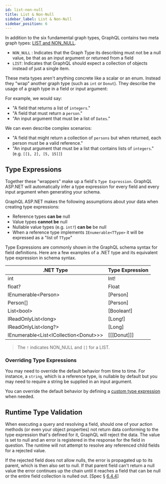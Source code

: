 ```yaml
---
id: list-non-null
title: List & Non-Null
sidebar_label: List & Non-Null
sidebar_position: 6
---
```


In addition to the six fundamental graph types, GraphQL contains two meta graph types: [LIST and NON_NULL](https://graphql.org/learn/schema/#lists-and-non-null).

-   `NON_NULL` : Indicates that the Graph Type its describing must not be a null value, be that as an input argument or returned from a field
-   `LIST`: Indicates that GraphQL should expect a collection of objects instead of just a single item.

These meta types aren't anything concrete like a scalar or an enum. Instead they "wrap" another graph type (such as `int` or `Donut`). They describe the usage of a graph type in a field or input argument:

For example, we would say:

-   "A field that returns a list of `integers`."
-   "A field that must return a `person`."
-   "An input argument that must be a list of `Dates`."

We can even describe complex scenarios:

-   "A field that might return a collection of `persons` but when returned, each person must be a valid reference."
-   "An input argument that must be a list that contains lists of `integers`." (e.g. `[[1, 2], [5, 15]]`)

## Type Expressions

Together these "wrappers" make up a field's `Type Expression`. GraphQL ASP.NET will automatically infer a type expression for every field and every input argument when generating your schema.

GraphQL ASP.NET makes the following assumptions about your data when creating type expressions:

-   Reference types **can be** null
-   Value types **cannot be** null
-   Nullable value types (e.g. `int?`) **can be** be null
-   When a reference type implements `IEnumerable<TType>` it will be expressed as a "list of `TType`"

Type Expressions are commonly shown in the GraphQL schema syntax for field definitions. Here are a few examples of a .NET type and its equivalent type expression in schema syntax.

| .NET Type                               | Type Expression |
| --------------------------------------- | --------------- |
| int                                   | Int!          |
| float?                                | Float         |
| IEnumerable&lt;Person&gt;                   | [Person]      |
| Person[]                               | [Person]      |
| List&lt;bool&gt;                            | [Boolean!]    |
| IReadOnlyList&lt;long&gt;                  | [Long!]        |
| IReadOnlyList&lt;long?&gt;                  | [Long]        |
| IEnumerable&lt;List&lt;ICollection&lt;Donut&gt;&gt;&gt; | [[[Donut]]]   |

> The `!` indicates NON_NULL and `[]` for a LIST.

### Overriding Type Expressions

You may need to override the default behavior from time to time. For instance, a `string`, which is a reference type, is nullable by default but you may need to require a string be supplied in an input argument.

You can override the default behavior by defining a [custom type expression](../advanced/type-expressions) when needed.

## Runtime Type Validation

When executing a query and resolving a field, should one of your action methods (or even your object properties) not return data conforming to the type expression that's defined for it, GraphQL will reject the data. The value is set to null and an error is registered in the response for the field in question. The runtime will not attempt to resolve any referenced child fields for a rejected value.

If the rejected field does not allow nulls, the error is propagated up to its parent, which is then also set to null. If that parent field can't return a null value the error continues up the chain until it reaches a field that can be null or the entire field collection is nulled out. \[Spec § [6.4.4](https://graphql.github.io/graphql-spec/October2021/#sec-Errors-and-Non-Nullability)\]
